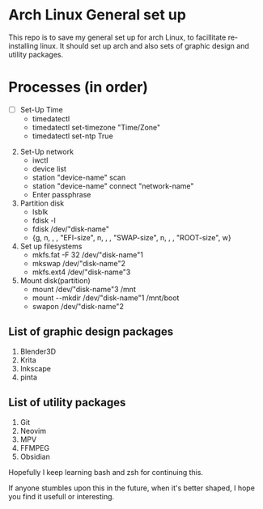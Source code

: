 # Arch Linux General set up
This repo is to save my general set up for arch Linux, to facillitate re-installing linux.  It should set up arch and also sets of graphic design and utility packages.

# Processes (in order)
- [ ] Set-Up Time
    - timedatectl
    - timedatectl set-timezone "Time/Zone"
    - timedatectl set-ntp True
2. Set-Up network
    - iwctl
    - device list
    - station "device-name" scan
    - station "device-name" connect "network-name"
    - Enter passphrase
3. Partition disk
    - lsblk
    - fdisk -l
    - fdisk /dev/"disk-name"
    - {g, n, <default>, <default>, "EFI-size", n, <default>, <default>, "SWAP-size", n, <default>, <default>, "ROOT-size", w}
4. Set up filesystems
    - mkfs.fat -F 32 /dev/"disk-name"1
    - mkswap /dev/"disk-name"2
    - mkfs.ext4 /dev/"disk-name"3
5. Mount disk(partition)
    - mount /dev/"disk-name"3 /mnt
    - mount --mkdir /dev/"disk-name"1 /mnt/boot
    - swapon /dev/"disk-name"2

## List of graphic design packages
1. Blender3D
2. Krita
3. Inkscape
4. pinta

## List of utility packages
1. Git
2. Neovim
3. MPV
4. FFMPEG
5. Obsidian

Hopefully I keep learning bash and zsh for continuing this.

If anyone stumbles upon this in the future, when it's better shaped, I hope you find it usefull or interesting.

